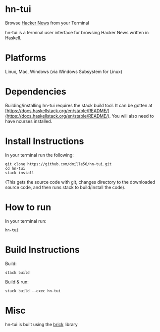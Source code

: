 # hn-tui
Browse [Hacker News](https://news.ycombinator.com) from your Terminal

hn-tui is a terminal user interface for browsing Hacker News written in Haskell.

# Platforms
Linux, Mac, Windows (via Windows Subsystem for Linux)

# Dependencies
Building/installing hn-tui requires the stack build tool.  It can be gotten at [https://docs.haskellstack.org/en/stable/README/](https://docs.haskellstack.org/en/stable/README/).  You will also need to have ncurses installed.

# Install Instructions
In your terminal run the following:
``` shell
git clone https://github.com/dmille56/hn-tui.git
cd hn-tui
stack install
```

(This gets the source code with git, changes directory to the downloaded source code, and then runs stack to build/install the code).

# How to run
In your terminal run:
``` shell
hn-tui
```

# Build Instructions
Build:
```
stack build
``` 

Build & run:
```
stack build --exec hn-tui
```

# Misc
hn-tui is built using the [brick](https://github.com/jtdaugherty/brick) library
